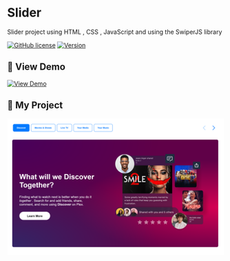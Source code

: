# Slider
Slider project using HTML , CSS , JavaScript and using the SwiperJS library


[![GitHub license](https://img.shields.io/badge/License-MIT-blue.svg)](https://opensource.org/licenses/MIT)
[![Version](https://img.shields.io/badge/Version-1.0.0-brightgreen)]()

## 👀 View Demo

[![View Demo](https://img.shields.io/badge/View-Demo-yellow?style=for-the-badge&logo=javascript)](https://s-movakel.github.io/Slider/)


## 🚀 My Project

<p align="center">
  <img src="https://github.com/s-movakel/Slider/raw/main/preview.png" alt="My Project" width="1200" />
</p>
